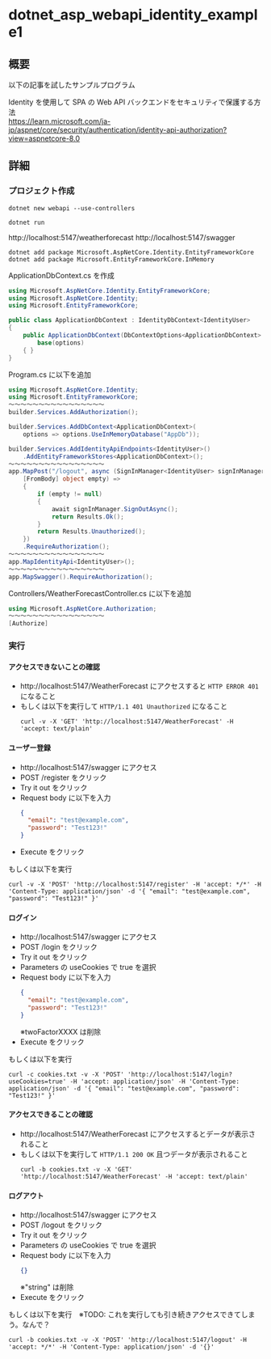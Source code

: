 # dotnet_asp_webapi_identity_example1

## 概要
以下の記事を試したサンプルプログラム

Identity を使用して SPA の Web API バックエンドをセキュリティで保護する方法  
https://learn.microsoft.com/ja-jp/aspnet/core/security/authentication/identity-api-authorization?view=aspnetcore-8.0  

## 詳細

### プロジェクト作成

```
dotnet new webapi --use-controllers 
```

```
dotnet run
```
http://localhost:5147/weatherforecast
http://localhost:5147/swagger

```
dotnet add package Microsoft.AspNetCore.Identity.EntityFrameworkCore
dotnet add package Microsoft.EntityFrameworkCore.InMemory
```

ApplicationDbContext.cs を作成
```cs
using Microsoft.AspNetCore.Identity.EntityFrameworkCore;
using Microsoft.AspNetCore.Identity;
using Microsoft.EntityFrameworkCore;

public class ApplicationDbContext : IdentityDbContext<IdentityUser>
{
    public ApplicationDbContext(DbContextOptions<ApplicationDbContext> options) :
        base(options)
    { }
}
```

Program.cs に以下を追加
```cs
using Microsoft.AspNetCore.Identity;
using Microsoft.EntityFrameworkCore;
〜〜〜〜〜〜〜〜〜〜〜〜〜〜〜〜
builder.Services.AddAuthorization();

builder.Services.AddDbContext<ApplicationDbContext>(
    options => options.UseInMemoryDatabase("AppDb"));

builder.Services.AddIdentityApiEndpoints<IdentityUser>()
    .AddEntityFrameworkStores<ApplicationDbContext>();
〜〜〜〜〜〜〜〜〜〜〜〜〜〜〜〜
app.MapPost("/logout", async (SignInManager<IdentityUser> signInManager,
    [FromBody] object empty) =>
    {
        if (empty != null)
        {
            await signInManager.SignOutAsync();
            return Results.Ok();
        }
        return Results.Unauthorized();
    })
    .RequireAuthorization();
〜〜〜〜〜〜〜〜〜〜〜〜〜〜〜〜
app.MapIdentityApi<IdentityUser>();
〜〜〜〜〜〜〜〜〜〜〜〜〜〜〜〜
app.MapSwagger().RequireAuthorization();
```

Controllers/WeatherForecastController.cs に以下を追加
```cs
using Microsoft.AspNetCore.Authorization;
〜〜〜〜〜〜〜〜〜〜〜〜〜〜〜〜
[Authorize]
```

### 実行

#### アクセスできないことの確認
* http://localhost:5147/WeatherForecast にアクセスすると `HTTP ERROR 401` になること
* もしくは以下を実行して `HTTP/1.1 401 Unauthorized` になること  
  ```
  curl -v -X 'GET' 'http://localhost:5147/WeatherForecast' -H 'accept: text/plain'
  ```

#### ユーザー登録
* http://localhost:5147/swagger にアクセス
* POST /register をクリック
* Try it out をクリック
* Request body に以下を入力  
  ```json
  {
    "email": "test@example.com",
    "password": "Test123!"
  }
  ```
* Execute をクリック

もしくは以下を実行
```
curl -v -X 'POST' 'http://localhost:5147/register' -H 'accept: */*' -H 'Content-Type: application/json' -d '{ "email": "test@example.com", "password": "Test123!" }'
```

#### ログイン
* http://localhost:5147/swagger にアクセス
* POST /login をクリック
* Try it out をクリック
* Parameters の useCookies で true を選択
* Request body に以下を入力  
  ```json
  {
    "email": "test@example.com",
    "password": "Test123!"
  }
  ```  
  ※twoFactorXXXX は削除
* Execute をクリック

もしくは以下を実行
```
curl -c cookies.txt -v -X 'POST' 'http://localhost:5147/login?useCookies=true' -H 'accept: application/json' -H 'Content-Type: application/json' -d '{ "email": "test@example.com", "password": "Test123!" }'
```

#### アクセスできることの確認
* http://localhost:5147/WeatherForecast にアクセスするとデータが表示されること
* もしくは以下を実行して `HTTP/1.1 200 OK` 且つデータが表示されること  
  ```
  curl -b cookies.txt -v -X 'GET' 'http://localhost:5147/WeatherForecast' -H 'accept: text/plain'
  ```

#### ログアウト
* http://localhost:5147/swagger にアクセス
* POST /logout をクリック
* Try it out をクリック
* Parameters の useCookies で true を選択
* Request body に以下を入力  
  ```json
  {}
  ```  
  ※"string" は削除
* Execute をクリック

もしくは以下を実行　※TODO: これを実行しても引き続きアクセスできてしまう。なんで？
```
curl -b cookies.txt -v -X 'POST' 'http://localhost:5147/logout' -H 'accept: */*' -H 'Content-Type: application/json' -d '{}'
```